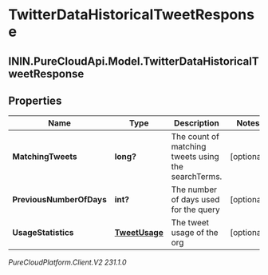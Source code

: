 # TwitterDataHistoricalTweetResponse

## ININ.PureCloudApi.Model.TwitterDataHistoricalTweetResponse

## Properties

|Name | Type | Description | Notes|
|------------ | ------------- | ------------- | -------------|
| **MatchingTweets** | **long?** | The count of matching tweets using the searchTerms. | [optional] |
| **PreviousNumberOfDays** | **int?** | The number of days used for the query | [optional] |
| **UsageStatistics** | [**TweetUsage**](TweetUsage) | The tweet usage of the org | [optional] |



_PureCloudPlatform.Client.V2 231.1.0_
